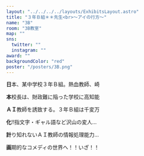 ```yaml
---
layout: "../../../../layouts/ExhibitsLayout.astro"
title: "３年Ｂ組＊＊先生<br>～アイの行方～"
name: "3B"
room: "3B教室"
map: ""
sns:
  twitter: ""
  instagram: ""
award: ""
backgroundColor: "red"
poster: "/posters/3B.png"
---
```


**日**本、某中学校３年Ｂ組。熱血教師、崎

**本**校長は、財政難に陥った学校に高知能

**ＡＩ**教師を誘致する。３年Ｂ組は千変万

**化**!!指文字・ギャル語など沢山の変人…

**計**り知れないＡＩ教師の情報処理能力…

**画**期的なコメディの世界へ！！いざ！！